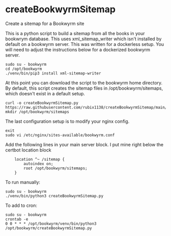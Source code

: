 # createBookwyrmSitemap
Create a sitemap for a Bookwyrm site

This is a python script to build a sitemap from all the books in your bookwrym database.  This uses xml_sitemap_writer which isn't installed by default on a bookwyrm server.  This was written for a dockerless setup.  You will need to adjust the instructions below for a dockerized bookwyrm server.
```
sudo su - bookwyrm
cd /opt/bookwyrm
./venv/bin/pip3 install xml-sitemap-writer
```
At this point you can download the script to the bookwyrm home directory.  By default, this script creates the sitemap files in /opt/bookwyrm/sitemaps, which doesn't exist in a default setup.
```
curl -o createBookwyrmSitemap.py https://raw.githubusercontent.com/rubix1138/createBookwyrmSitemap/main/createBookwyrmSitemap.py
mkdir /opt/bookwyrm/sitemaps
```
The last configuration setup is to modify your nginx config.
```
exit
sudo vi /etc/nginx/sites-available/bookwyrm.conf
```
Add the following lines in your main server block.  I put mine right below the certbot location block
```
    location ^~ /sitemap {
        autoindex on;
        root /opt/bookwyrm/sitemaps;
    }
```
To run manually:
```
sudo su - bookwyrm
./venv/bin/python3 createBookwyrmSitemap.py
```
To add to cron:
```
sudo su - bookwyrm
crontab -e
0 0 * * * /opt/bookwyrm/venv/bin/python3 /opt/bookwyrm/createBookwyrmSitemap.py
````
